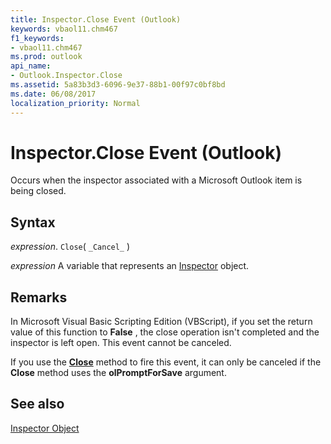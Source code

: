 ```yaml
---
title: Inspector.Close Event (Outlook)
keywords: vbaol11.chm467
f1_keywords:
- vbaol11.chm467
ms.prod: outlook
api_name:
- Outlook.Inspector.Close
ms.assetid: 5a83b3d3-6096-9e37-88b1-00f97c0bf8bd
ms.date: 06/08/2017
localization_priority: Normal
---
```



# Inspector.Close Event (Outlook)

Occurs when the inspector associated with a Microsoft Outlook item is being closed.


## Syntax

_expression_. `Close`( `_Cancel_` )

_expression_ A variable that represents an [Inspector](./Outlook.Inspector.md) object.


## Remarks

In Microsoft Visual Basic Scripting Edition (VBScript), if you set the return value of this function to  **False** , the close operation isn't completed and the inspector is left open. This event cannot be canceled.

If you use the  **[Close](Outlook.Inspector.Close(method).md)** method to fire this event, it can only be canceled if the **Close** method uses the **olPromptForSave** argument.


## See also


[Inspector Object](Outlook.Inspector.md)

